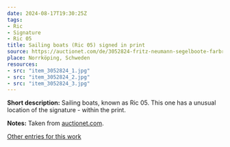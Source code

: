 ```yaml
---
date: 2024-08-17T19:30:25Z
tags:
- Ric
- Signature
- Ric 05
title: Sailing boats (Ric 05) signed in print
source: https://auctionet.com/de/3052824-fritz-neumann-segelboote-farbradierung-signiert-ric
place: Norrköping, Schweden
resources:
- src: "item_3052824_1.jpg"
- src: "item_3052824_2.jpg"
- src: "item_3052824_3.jpg"
---
```


**Short description:** Sailing boats, known as Ric 05. This one has a unusual location of the signature - within the print.

**Notes:** Taken from [auctionet.com](https://auctionet.com/de/3052824-fritz-neumann-segelboote-farbradierung-signiert-ric).

[Other entries for this work](/tags/ric-05)
